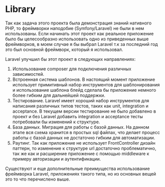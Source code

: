# Library

Так как задача этого проекта была демонстрация знаний нативного PHP, то фреймворки наподобие (Symfony/Laravel) не были в нем использованы. Если начинать этот проект как реальное приложение было бы целесообразно использовать одно из приведенных выше фреймворков, в моем случае я бы выбрал Laravel т.к за последний год это был основной фреймворк, который я использовал.  

Laravel улучшил бы этот проект в следующих направлениях:

  1. Использование composer для подключения различных зависимостей.
  2. Встроенная система шаблонов. В настоящий момент приложение использует примитивный набор инструментов для шаблонирования и использование шаблона блейд сделала бы приложение немного более гибким для дальнейшей поддержки.
  3. Тестирование. Laravel имеет хороший набор инструментов для написания различных типов тестов, таких как unit, integration и acceptance. В текущем версии тестирование не было добавлено в проект и без Laravel добавить integration и acceptance тесты потребовали бы изменений к структуре.
  4. База данных. Миграция для работы с базой данных. На данном этапе вся схема хранится в простых sql файлах, что делает процесс работы с базой данных не достаточно гибким для автоматизации.
  5. Раутинг. Так как приложение не использует FrontController дизайн паттерн, то изменение к структуре url достаточно проблематично, так же как и расширение приложение с помощью middleware к примеру авторизации и аутентификации.  

Существуют и еще дополнительные преимущества использование фреймворка Laravel, приложениях такого типа, но из основных вещей это то что перечислено выше.
